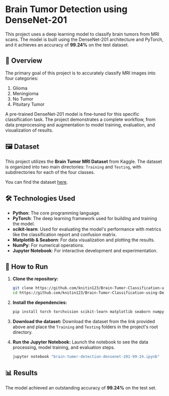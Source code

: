 # Brain Tumor Detection using DenseNet-201

This project uses a deep learning model to classify brain tumors from MRI scans. The model is built using the DenseNet-201 architecture and PyTorch, and it achieves an accuracy of **99.24%** on the test dataset.

## 📖 Overview

The primary goal of this project is to accurately classify MRI images into four categories:

1. Glioma
2. Meningioma
3. No Tumor
4. Pituitary Tumor

A pre-trained DenseNet-201 model is fine-tuned for this specific classification task. The project demonstrates a complete workflow, from data preprocessing and augmentation to model training, evaluation, and visualization of results.

## 🖼️ Dataset

This project utilizes the **Brain Tumor MRI Dataset** from Kaggle. The dataset is organized into two main directories: `Training` and `Testing`, with subdirectories for each of the four classes.

You can find the dataset [here](https://www.kaggle.com/datasets/masoudnickparvar/brain-tumor-mri-dataset).

## 🛠️ Technologies Used

* **Python**: The core programming language.
* **PyTorch**: The deep learning framework used for building and training the model.
* **scikit-learn**: Used for evaluating the model's performance with metrics like the classification report and confusion matrix.
* **Matplotlib & Seaborn**: For data visualization and plotting the results.
* **NumPy**: For numerical operations.
* **Jupyter Notebook**: For interactive development and experimentation.

## 🚀 How to Run

1. **Clone the repository:**
   ```bash
   git clone https://github.com/knitin123/Brain-Tumor-Classification-using-Deep-Learning
   cd https://github.com/knitin123/Brain-Tumor-Classification-using-Deep-Learning
   ```

2. **Install the dependencies:**
   ```bash
   pip install torch torchvision scikit-learn matplotlib seaborn numpy jupyter
   ```

3. **Download the dataset:**
   Download the dataset from the link provided above and place the `Training` and `Testing` folders in the project's root directory.

4. **Run the Jupyter Notebook:**
   Launch the notebook to see the data processing, model training, and evaluation steps.
   ```bash
   jupyter notebook "brain-tumer-detection-densenet-201-99-24.ipynb"
   ```

## 📊 Results

The model achieved an outstanding accuracy of **99.24%** on the test set.

